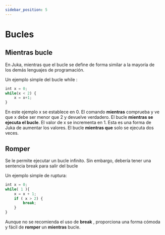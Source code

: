 ```yaml
---
sidebar_position: 5
---
```


# Bucles

## Mientras bucle

En Juka, mientras que el bucle se define de forma similar a la mayoría de los demás lenguajes de programación.

Un ejemplo simple del bucle while :

```jsx
int x = 0;
while(x < 2) {
    x = x+1;
}
```

En este ejemplo x se establece en 0. El comando **mientras** comprueba y ve que x debe ser menor que 2 y devuelve verdadero. El bucle **mientras se ejecuta el bucle**. El valor de x se incrementa en 1. Esta es una forma de Juka de aumentar los valores. El bucle **mientras que** solo se ejecuta dos veces.

## Romper
Se le permite ejecutar un bucle infinito. Sin embargo, debería tener una sentencia break para salir del bucle

Un ejemplo simple de ruptura:

```jsx
int x = 0;
while( 1 ){
    x = x + 1;
    if ( x > 2) {
        break;
    }
}
```

Aunque no se recomienda el uso de **break** , proporciona una forma cómoda y fácil de **romper** un **mientras** bucle.